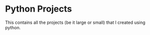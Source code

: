 # Python Projects

This contains all the projects (be it large or small) that I created using python.
